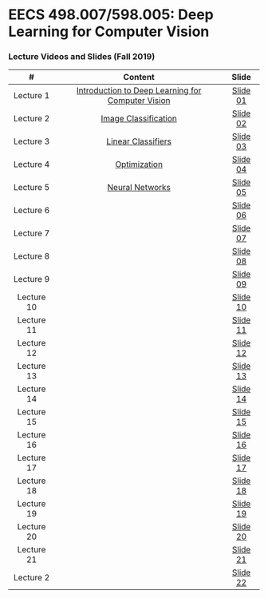 # EECS 498.007/598.005: Deep Learning for Computer Vision

### Lecture Videos and Slides (Fall 2019)

|#|Content|Slide|
|:---:|:---:|:---:|
|Lecture 1|[Introduction to Deep Learning for Computer Vision](https://www.youtube.com/watch?v=dJYGatp4SvA)|[Slide 01](https://web.eecs.umich.edu/~justincj/slides/eecs498/498_FA2019_lecture01.pdf)|
|Lecture 2|[Image Classification](https://www.youtube.com/watch?v=0nqvO3AM2Vw)|[Slide 02](https://web.eecs.umich.edu/~justincj/slides/eecs498/498_FA2019_lecture02.pdf)|
|Lecture 3|[Linear Classifiers](https://www.youtube.com/watch?v=qcSEP17uKKY)|[Slide 03](https://web.eecs.umich.edu/~justincj/slides/eecs498/498_FA2019_lecture03.pdf)|
|Lecture 4|[Optimization](https://www.youtube.com/watch?v=YnQJTfbwBM8)|[Slide 04](https://web.eecs.umich.edu/~justincj/slides/eecs498/498_FA2019_lecture04.pdf)|
|Lecture 5|[Neural Networks](https://www.youtube.com/watch?v=g6InpdhUblE)|[Slide 05](https://web.eecs.umich.edu/~justincj/slides/eecs498/498_FA2019_lecture05.pdf)|
|Lecture 6|[]()|[Slide 06]()|
|Lecture 7|[]()|[Slide 07]()|
|Lecture 8|[]()|[Slide 08]()|
|Lecture 9|[]()|[Slide 09]()|
|Lecture 10|[]()|[Slide 10]()|
|Lecture 11||[Slide 11]()|
|Lecture 12||[Slide 12]()|
|Lecture 13||[Slide 13]()|
|Lecture 14||[Slide 14]()|
|Lecture 15||[Slide 15]()|
|Lecture 16||[Slide 16]()|
|Lecture 17||[Slide 17]()|
|Lecture 18||[Slide 18]()|
|Lecture 19||[Slide 19]()|
|Lecture 20||[Slide 20]()|
|Lecture 21||[Slide 21]()|
|Lecture 2||[Slide 22]()|
